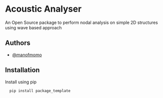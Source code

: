 # Acoustic Analyser
An Open Source package to perform nodal analysis on simple 2D structures using wave based approach
## Authors
- [@manofmomo](https://www.github.com/manofmomo)
## Installation
Install using pip
```bash
  pip install package_template
```